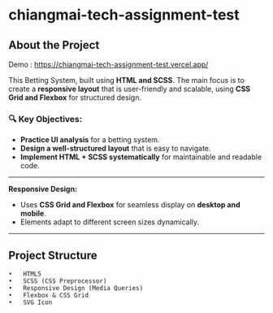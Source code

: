 # chiangmai-tech-assignment-test

##  About the Project  
Demo : https://chiangmai-tech-assignment-test.vercel.app/ 

This Betting System, built using **HTML and SCSS**. The main focus is to create a **responsive layout** that is user-friendly and scalable, using **CSS Grid and Flexbox** for structured design.  

### **🔍 Key Objectives:**  
- **Practice UI analysis** for a betting system.  
- **Design a well-structured layout** that is easy to navigate.  
- **Implement HTML + SCSS systematically** for maintainable and readable code.  

---

 **Responsive Design:**  
- Uses **CSS Grid and Flexbox** for seamless display on **desktop and mobile**.  
- Elements adapt to different screen sizes dynamically.  


---

##  **Project Structure**  
	•	HTML5
	•	SCSS (CSS Preprocessor)
	•	Responsive Design (Media Queries)
	•	Flexbox & CSS Grid
	•	SVG Icon

